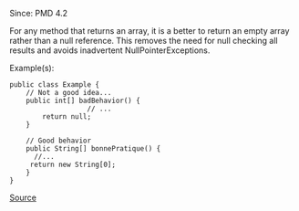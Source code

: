 Since: PMD 4.2

For any method that returns an array, it is a better to return an empty array rather than a 
null reference. This removes the need for null checking all results and avoids inadvertent
NullPointerExceptions.

Example(s):
```
public class Example {
    // Not a good idea...
    public int[] badBehavior() {
                   // ...
        return null;
    }

    // Good behavior
    public String[] bonnePratique() {
      //...
     return new String[0];
    }
}
```

[Source](https://pmd.github.io/pmd-5.6.1/pmd-java/rules/java/design.html#ReturnEmptyArrayRatherThanNull)
